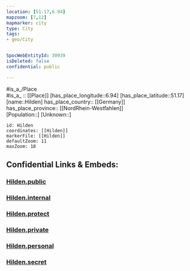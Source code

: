 ```yaml
---
location: [51.17,6.94] 
mapzoom: [7,12] 
mapmarker: city 
type: City
tags:
- geo/City


SpocWebEntityId: 30939
isDeleted: false
confidential: public

---
```

#is_a_/Place  
#is_a_ :: [[Place]] 
[has_place_longitude::6.94] 
[has_place_latitude::51.17] 
[name::Hilden] 
has_place_country:: [[Germany]]  
has_place_province:: [[NordRhein-Westfahlen]]  
[Population::] 
[Unknown::] 


```leaflet
id: Hilden
coordinates: [[Hilden]] 
markerFile: [[Hilden]] 
defaultZoom: 11 
maxZoom: 18
```


## Confidential Links & Embeds: 

### [Hilden.public](/_public/\Earth\Continent\Europe\Europe~Central\Germany\Germany~West\Nordrhein-Westfalen\counties~NW\Mettmann\cities~MettmannHilden.public.md) 

### [Hilden.internal](/_internal/\Earth\Continent\Europe\Europe~Central\Germany\Germany~West\Nordrhein-Westfalen\counties~NW\Mettmann\cities~MettmannHilden.internal.md) 

### [Hilden.protect](/_protect/\Earth\Continent\Europe\Europe~Central\Germany\Germany~West\Nordrhein-Westfalen\counties~NW\Mettmann\cities~MettmannHilden.protect.md) 

### [Hilden.private](/_private/\Earth\Continent\Europe\Europe~Central\Germany\Germany~West\Nordrhein-Westfalen\counties~NW\Mettmann\cities~MettmannHilden.private.md) 

### [Hilden.personal](/_personal/\Earth\Continent\Europe\Europe~Central\Germany\Germany~West\Nordrhein-Westfalen\counties~NW\Mettmann\cities~MettmannHilden.personal.md) 

### [Hilden.secret](/_secret/\Earth\Continent\Europe\Europe~Central\Germany\Germany~West\Nordrhein-Westfalen\counties~NW\Mettmann\cities~MettmannHilden.secret.md)


